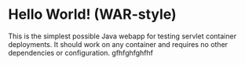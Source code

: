 Hello World! (WAR-style)
===============

This is the simplest possible Java webapp for testing servlet container deployments.  It should work on any container and requires no other dependencies or configuration. gfhfghfghfhf
